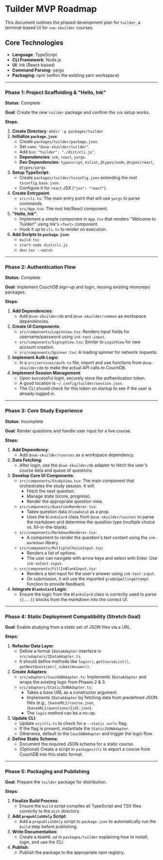 # Tuilder MVP Roadmap

This document outlines the phased development plan for `tuilder`, a terminal-based UI for `vue-skuilder` courses.

## Core Technologies
- **Language**: TypeScript
- **CLI Framework**: Node.js
- **UI**: Ink (React-based)
- **Command Parsing**: yargs
- **Packaging**: npm (within the existing yarn workspace)

---

### Phase 1: Project Scaffolding & "Hello, Ink"

**Status**: Complete

**Goal**: Create the new `tuilder` package and confirm the `ink` setup works.

**Steps**:
1.  **Create Directory**: `mkdir -p packages/tuilder`
2.  **Initialize `package.json`**:
    - Create `packages/tuilder/package.json`.
    - Set `name`: `"@vue-skuilder/tuilder"`.
    - Add `bin`: `"tuilder": "./dist/cli.js"`.
    - **Dependencies**: `ink`, `react`, `yargs`.
    - **Dev Dependencies**: `typescript`, `eslint`, `@types/node`, `@types/react`, `@types/yargs`.
3.  **Setup TypeScript**:
    - Create `packages/tuilder/tsconfig.json` extending the root `tsconfig.base.json`.
    - Configure it for `react` JSX (`"jsx": "react"`).
4.  **Create Entrypoint**:
    - `src/cli.ts`: The main entry point that will use `yargs` to parse commands.
    - `src/App.tsx`: The root Ink/React component.
5.  **"Hello, Ink"**:
    - Implement a simple component in `App.tsx` that renders "Welcome to Tuilder!" using Ink's `<Text>` component.
    - Hook it up to `cli.ts` to render on execution.
6.  **Add Scripts to `package.json`**:
    - `build`: `tsc`
    - `start`: `node dist/cli.js`
    - `dev`: `tsc --watch`

---

### Phase 2: Authentication Flow

**Status**: Complete

**Goal**: Implement CouchDB sign-up and login, reusing existing monorepo packages.

**Steps**:
1.  **Add Dependencies**:
    - Add `@vue-skuilder/db` and `@vue-skuilder/common` as workspace dependencies.
2.  **Create UI Components**:
    - `src/components/LoginView.tsx`: Renders input fields for username/password using `ink-text-input`.
    - `src/components/SignupView.tsx`: Similar to `LoginView` for new account creation.
    - `src/components/Spinner.tsx`: A loading spinner for network requests.
3.  **Implement Auth Logic**:
    - In a `src/services/auth.ts` file, import and use functions from `@vue-skuilder/db` to make the actual API calls to CouchDB.
4.  **Implement Session Management**:
    - Upon successful login, securely store the authentication token.
    - A good location is `~/.config/tuilder/session.json`.
    - The CLI should check for this token on startup to see if the user is already logged in.

---

### Phase 3: Core Study Experience

**Status**: Incomplete

**Goal**: Render questions and handle user input for a live course.

**Steps**:
1.  **Add Dependency**:
    - Add `@vue-skuilder/courses` as a workspace dependency.
2.  **Data Fetching**:
    - After login, use the `@vue-skuilder/db` adapter to fetch the user's course data and queue of questions.
3.  **Develop Core UI Components**:
    - `src/components/StudyView.tsx`: The main component that orchestrates the study session. It will:
        - Fetch the next question.
        - Manage state (score, progress).
        - Render the appropriate question view.
    - `src/components/QuestionRenderer.tsx`:
        - Takes question data (`ViewData`) as a prop.
        - Uses the `BlanksCard` class from `@vue-skuilder/courses` to parse the markdown and determine the question type (multiple choice vs. fill-in-the-blank).
    - `src/components/MarkdownRenderer.tsx`:
        - A component to render the question's text content using the `ink-markdown` library.
    - `src/components/MultipleChoiceInput.tsx`:
        - Renders a list of options.
        - The user can navigate with arrow keys and select with Enter. Use `ink-select-input`.
    - `src/components/FillInBlankInput.tsx`:
        - Renders a text input for the user's answer using `ink-text-input`.
        - On submission, it will use the imported `gradeSpellingAttempt` function to provide feedback.
4.  **Integrate `BlanksCard` Logic**:
    - Ensure the logic from the `BlanksCard` class is correctly used to parse `{{...}}` blocks from the markdown into the correct UI.

---

### Phase 4: Static Deployment Compatibility (Stretch Goal)

**Goal**: Enable studying from a static set of JSON files via a URL.

**Steps**:
1.  **Refactor Data Layer**:
    - Define a formal `IDataAdapter` interface in `src/adapters/IDataAdapter.ts`.
    - It should define methods like `login()`, `getCourseList()`, `getNextQuestion()`, `submitAnswer()`.
2.  **Create Adapters**:
    - `src/adapters/CouchDBAdapter.ts`: Implements `IDataAdapter` and wraps the existing logic from Phases 2 & 3.
    - `src/adapters/StaticJSONAdapter.ts`:
        - Takes a base URL as a constructor argument.
        - Implements `IDataAdapter` by fetching data from predefined JSON files (e.g., `{baseURL}/course.json`, `{baseURL}/questions/{id}.json`).
        - The `login` method can be a no-op.
3.  **Update CLI**:
    - Update `src/cli.ts` to check for a `--static <url>` flag.
    - If the flag is present, instantiate the `StaticJSONAdapter`.
    - Otherwise, default to the `CouchDBAdapter` and trigger the login flow.
4.  **Define Static Schema**:
    - Document the required JSON schema for a static course.
    - (Optional) Create a script in `packages/cli` to export a course from CouchDB into this static format.

---

### Phase 5: Packaging and Publishing

**Goal**: Prepare the `tuilder` package for distribution.

**Steps**:
1.  **Finalize Build Process**:
    - Ensure the `build` script compiles all TypeScript and TSX files correctly to the `dist` directory.
2.  **Add `prepublishOnly` Script**:
    - Add a `prepublishOnly` script to `package.json` to automatically run the `build` step before publishing.
3.  **Write Documentation**:
    - Create a `README.md` in `packages/tuilder` explaining how to install, login, and use the CLI.
4.  **Publish**:
    - Publish the package to the appropriate npm registry.
